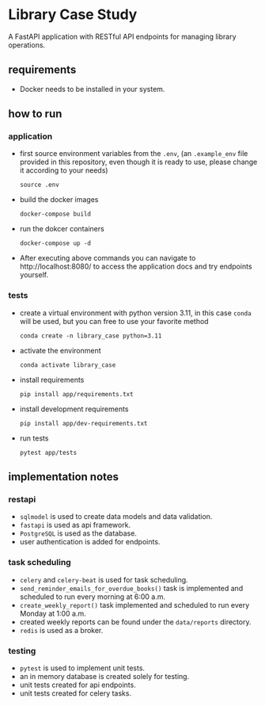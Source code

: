 # Library Case Study

A FastAPI application with RESTful API endpoints for managing library operations.

## requirements

- Docker needs to be installed in your system.

## how to run

### application

- first source environment variables from the `.env`, (an `.example_env` file provided in this repository, even though it is ready to use, please change it according to your needs)

    `source .env`

- build the docker images

    `docker-compose build`

- run the dokcer containers

    `docker-compose up -d`

- After executing above commands you can navigate to http://localhost:8080/ to access the application docs and try endpoints yourself.

### tests

- create a virtual environment with python version 3.11, in this case `conda` will be used, but you can free to use your favorite method

    `conda create -n library_case python=3.11`

- activate the environment

    `conda activate library_case`

- install requirements

    `pip install app/requirements.txt`

- install development requirements

    `pip install app/dev-requirements.txt`

- run tests

    `pytest app/tests`

## implementation notes

### restapi

- `sqlmodel` is used to create data models and data validation.
- `fastapi` is used as api framework.
- `PostgreSQL` is used as the database.
- user authentication is added for endpoints.

### task scheduling
- `celery` and `celery-beat` is used for task scheduling.
- `send_reminder_emails_for_overdue_books()` task is implemented and scheduled to run every morning at 6:00 a.m.
- `create_weekly_report()` task implemented and scheduled to run every Monday at 1:00 a.m.
- created weekly reports can be found under the `data/reports` directory.
- `redis` is used as a broker.

### testing
- `pytest` is used to implement unit tests.
- an in memory database is created solely for testing.
- unit tests created for api endpoints.
- unit tests created for celery tasks.
